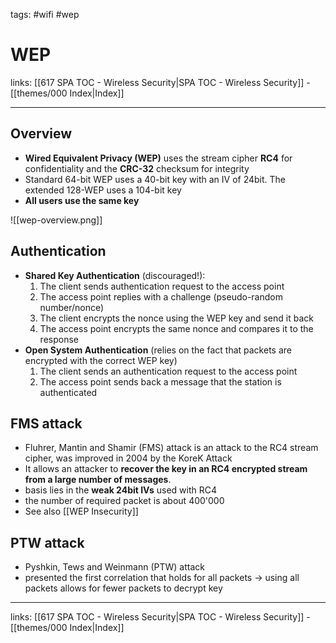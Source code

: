 tags: #wifi #wep

# WEP

links: [[617 SPA TOC - Wireless Security|SPA TOC - Wireless Security]] - [[themes/000 Index|Index]]

---

## Overview

- **Wired Equivalent Privacy (WEP)** uses the stream cipher **RC4** for confidentiality and the **CRC-32** checksum for integrity
- Standard 64-bit WEP uses a 40-bit key with an IV of 24bit. The extended 128-WEP uses a 104-bit key
- **All users use the same key**

![[wep-overview.png]]

## Authentication

- **Shared Key Authentication** (discouraged!):
	1. The client sends authentication request to the access point
	2. The access point replies with a challenge (pseudo-random number/nonce)
	3. The client encrypts the nonce using the WEP key and send it back
	4. The access point encrypts the same nonce and compares it to the response
- **Open System Authentication** (relies on the fact that packets are encrypted with the correct WEP key)
	1. The client sends an authentication request to the access point
	2. The access point sends back a message that the station is authenticated

## FMS attack

- Fluhrer, Mantin and Shamir (FMS) attack is an attack to the RC4 stream cipher, was improved in 2004 by the KoreK Attack
- It allows an attacker to **recover the key in an RC4 encrypted stream from a large number of messages**.
- basis lies in the **weak 24bit IVs** used with RC4
- the number of required packet is about 400'000
- See also [[WEP Insecurity]]

## PTW attack

- Pyshkin, Tews and Weinmann (PTW) attack
- presented the first correlation that holds for all packets $\rightarrow$ using all packets allows for fewer packets to decrypt key

---
links: [[617 SPA TOC - Wireless Security|SPA TOC - Wireless Security]] - [[themes/000 Index|Index]]